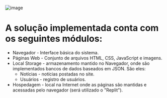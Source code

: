 ![image](https://user-images.githubusercontent.com/89463780/145469775-37b78ad7-81f9-4a42-bb6f-32076a94aa8e.png)
# A solução implementada conta com os seguintes módulos:
* Navegador - Interface básica do sistema. 
* Páginas Web - Conjunto de arquivos HTML, CSS, JavaScript e imagens.
* Local Storage - armazenamento mantido no Navegador, onde são implementados bancos de dados baseados em JSON. 
  São eles: 
    - Notícias - notícias postadas no site.
    - Usuários - registro de usuários.
* Hospedagem - local na Internet onde as páginas são mantidas e acessadas pelo navegador (será utilizado o "Replit"). 
